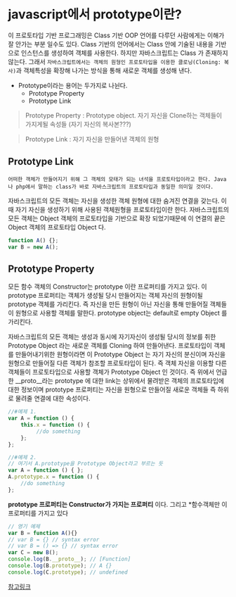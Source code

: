 # javascript에서 prototype이란?
이 프로토타입 기반 프로그래밍은 Class 기반 OOP 언어를 다루던 사람에게는 이해가 잘 안가는 부분 일수도 있다. Class 기반의 언어에서는 Class 안에 기술된 내용을 기반으로 인스턴스를 생성하여 객체를 사용한다. 하지만 자바스크립트는 Class 가 존재하지 않는다. 그래서 `자바스크립트에서는 객체의 원형인 프로토타입을 이용한 클로닝(Cloning: 복사)`과 객체특성을 확장해 나가는 방식을 통해 새로운 객체를 생성해 낸다.



- Prototype이라는 용어는 두가지로 나뉜다.
  - Prototype Property
  - Prototype Link

>Prototype Property : Prototype object. 자기 자신을 Clone하는 객체들이 가지게될 속성들 (자기 자신의 복사본???)

>Prototype Link : 자기 자신을 만들어낸 객체의 원형

## Prototype Link

`어떠한 객체가 만들어지기 위해 그 객체의 모태가 되는 녀석을 프로토타입이라고 한다.
Java나 php에서 말하는 class가 바로 자바스크립트의 프로토타입과 동일한 의미일 것이다.`

자바스크립트의 모든 객체는 자신을 생성한 객체 원형에 대한 숨겨진 연결을 갖는다. 이때 자기 자신을 생성하기 위해 사용된 객체원형을 프로토타입이란 한다. 자바스크립트의 모든 객체는 Object 객체의 프로토타입을 기반으로 확장 되었기때문에 이 연결의 끝은 Object 객체의 프로토타입 Object 다.

```javascript
function A() {};
var B = new A();
```

## Prototype Property
모든 함수 객체의 Constructor는 prototype 이란 프로퍼티를 가지고 있다. 이 prototype 프로퍼티는 객체가 생성될 당시 만들어지는 객체 자신의 원형이될 prototype 객체를 가리킨다. 즉 자신을 만든 원형이 아닌 자신을 통해 만들어질 객체들이 원형으로 사용할 객체를 말한다. prototype object는 default로 empty Object 를 가리킨다.

자바스크립트의 모든 객체는 생성과 동시에 자기자신이 생성될 당시의 정보를 취한 Prototype Object 라는 새로운 객체를 Cloning 하여 만들어낸다. 프로토타입이 객체를 만들어내기위한 원형이라면 이 Prototype Object 는 자기 자신의 분신이며 자신을 원형으로 만들어질 다른 객체가 참조할 프로토타입이 된다. 즉 객체 자신을 이용할 다른 객체들이 프로토타입으로 사용할 객체가 Prototype Object 인 것이다. 즉 위에서 언급한 __proto__라는 prototype 에 대한 link는 상위에서 물려받은 객체의 프로토타입에 대한 정보이며 prototype 프로퍼티는 자신을 원형으로 만들어질 새로운 객체들 즉 하위로 물려줄 연결에 대한 속성이다.

```javascript
//#예제 1.
var A = function () {
    this.x = function () {
         //do something
    };
};

//#예제 2.
// 여기서 A.prototype을 Prototype Object라고 부르는 듯
var A = function () { };
A.prototype.x = function () {
    //do something
};
```
**prototype 프로퍼티는 Constructor가 가지는 프로퍼티** 이다. 그리고 *함수객체만 이 프로퍼티를 가지고 있다

```javascript
// 영기 예제
var B = function A(){}
// var B = {} // syntax error
// var B = () => {} // syntax error
var C = new B();
console.log(B.__proto__); // [Function]
console.log(B.prototype); // A {}
console.log(C.prototype); // undefined
```

[참고링크](http://insanehong.kr/post/javascript-prototype/)